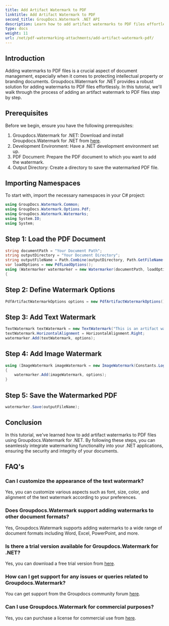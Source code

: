 ```yaml
---
title: Add Artifact Watermark to PDF
linktitle: Add Artifact Watermark to PDF
second_title: GroupDocs.Watermark .NET API
description: Learn how to add artifact watermarks to PDF files effortlessly using Groupdocs.Watermark for .NET. Protect your documents with eased.
type: docs
weight: 11
url: /net/pdf-watermarking-attachments/add-artifact-watermark-pdf/
---
```

## Introduction
Adding watermarks to PDF files is a crucial aspect of document management, especially when it comes to protecting intellectual property or branding documents. Groupdocs.Watermark for .NET provides a robust solution for adding watermarks to PDF files effortlessly. In this tutorial, we'll walk through the process of adding an artifact watermark to PDF files step by step.
## Prerequisites
Before we begin, ensure you have the following prerequisites:
1. Groupdocs.Watermark for .NET: Download and install Groupdocs.Watermark for .NET from [here](https://releases.groupdocs.com/Watermark/net/).
2. Development Environment: Have a .NET development environment set up.
3. PDF Document: Prepare the PDF document to which you want to add the watermark.
4. Output Directory: Create a directory to save the watermarked PDF file.

## Importing Namespaces
To start with, import the necessary namespaces in your C# project:
```csharp
using GroupDocs.Watermark.Common;
using GroupDocs.Watermark.Options.Pdf;
using GroupDocs.Watermark.Watermarks;
using System.IO;
using System;
```
## Step 1: Load the PDF Document
```csharp
string documentPath = "Your Document Path";
string outputDirectory = "Your Document Directory";
string outputFileName = Path.Combine(outputDirectory, Path.GetFileName(documentPath));
var loadOptions = new PdfLoadOptions();
using (Watermarker watermarker = new Watermarker(documentPath, loadOptions))
{
```
## Step 2: Define Watermark Options
```csharp
PdfArtifactWatermarkOptions options = new PdfArtifactWatermarkOptions();
```
## Step 3: Add Text Watermark
```csharp
TextWatermark textWatermark = new TextWatermark("This is an artifact watermark", new Font("Arial", 8));
textWatermark.HorizontalAlignment = HorizontalAlignment.Right;
watermarker.Add(textWatermark, options);
```
## Step 4: Add Image Watermark
```csharp
using (ImageWatermark imageWatermark = new ImageWatermark(Constants.LogoBmp))
{
    watermarker.Add(imageWatermark, options);
}
```
## Step 5: Save the Watermarked PDF
```csharp
watermarker.Save(outputFileName);
```

## Conclusion
In this tutorial, we've learned how to add artifact watermarks to PDF files using Groupdocs.Watermark for .NET. By following these steps, you can seamlessly integrate watermarking functionality into your .NET applications, ensuring the security and integrity of your documents.
## FAQ's
### Can I customize the appearance of the text watermark?
Yes, you can customize various aspects such as font, size, color, and alignment of the text watermark according to your preferences.
### Does Groupdocs.Watermark support adding watermarks to other document formats?
Yes, Groupdocs.Watermark supports adding watermarks to a wide range of document formats including Word, Excel, PowerPoint, and more.
### Is there a trial version available for Groupdocs.Watermark for .NET?
Yes, you can download a free trial version from [here](https://releases.groupdocs.com/).
### How can I get support for any issues or queries related to Groupdocs.Watermark?
You can get support from the Groupdocs community forum [here](https://forum.groupdocs.com/c/watermark/19).
### Can I use Groupdocs.Watermark for commercial purposes?
Yes, you can purchase a license for commercial use from [here](https://purchase.groupdocs.com/buy).
